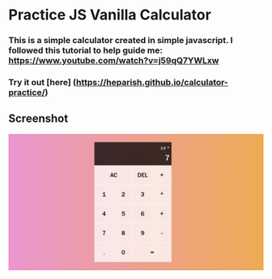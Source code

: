 # Practice JS Vanilla Calculator 

### This is a simple calculator created in simple javascript. I followed this tutorial to help guide me: https://www.youtube.com/watch?v=j59qQ7YWLxw
### Try it out [here] (https://heparish.github.io/calculator-practice/)

## Screenshot

![Screenshot](Screenshot_1.png)